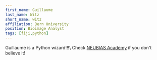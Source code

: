 ```yaml
---
first_name: Guillaume
last_name: Witz
short_name: witz
affiliation: Bern University
position: Bioimage Analyst
tags: [fiji,python]
---
```


Guillaume is a Python wizard!!!\\
Check [NEUBIAS Academy](https://www.youtube.com/c/NEUBIAS/videos) if you don't believe it!